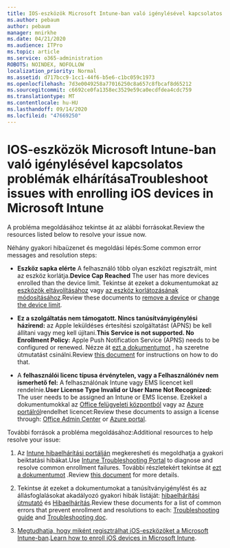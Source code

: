 ```yaml
---
title: IOS-eszközök Microsoft Intune-ban való igénylésével kapcsolatos problémák elhárítása
ms.author: pebaum
author: pebaum
manager: mnirkhe
ms.date: 04/21/2020
ms.audience: ITPro
ms.topic: article
ms.service: o365-administration
ROBOTS: NOINDEX, NOFOLLOW
localization_priority: Normal
ms.assetid: d717bcc9-1cc1-44f6-b5e6-c1bc059c1973
ms.openlocfilehash: 7d3e0049258a77016250c8a657c8fbcaf8d65212
ms.sourcegitcommit: c6692ce0fa1358ec3529e59ca0ecdfdea4cdc759
ms.translationtype: MT
ms.contentlocale: hu-HU
ms.lasthandoff: 09/14/2020
ms.locfileid: "47669250"
---
```

# <a name="troubleshoot-issues-with-enrolling-ios-devices-in-microsoft-intune"></a><span data-ttu-id="97e6b-102">IOS-eszközök Microsoft Intune-ban való igénylésével kapcsolatos problémák elhárítása</span><span class="sxs-lookup"><span data-stu-id="97e6b-102">Troubleshoot issues with enrolling iOS devices in Microsoft Intune</span></span>

<span data-ttu-id="97e6b-103">A probléma megoldásához tekintse át az alábbi forrásokat.</span><span class="sxs-lookup"><span data-stu-id="97e6b-103">Review the resources listed below to resolve your issue now.</span></span> 
  
<span data-ttu-id="97e6b-104">Néhány gyakori hibaüzenet és megoldási lépés:</span><span class="sxs-lookup"><span data-stu-id="97e6b-104">Some common error messages and resolution steps:</span></span>
  
- <span data-ttu-id="97e6b-105">**Eszköz sapka elérte** A felhasználó több olyan eszközt regisztrált, mint az eszköz korlátja.</span><span class="sxs-lookup"><span data-stu-id="97e6b-105">**Device Cap Reached** The user has more devices enrolled than the device limit.</span></span> <span data-ttu-id="97e6b-106">Tekintse át ezeket a dokumentumokat az [eszközök eltávolításához](https://docs.microsoft.com/intune/devices-wipe) vagy [az eszköz korlátozásának módosításához](https://docs.microsoft.com/intune/enrollment-restrictions-set#set-device-limit-restrictions).</span><span class="sxs-lookup"><span data-stu-id="97e6b-106">Review these documents to [remove a device](https://docs.microsoft.com/intune/devices-wipe) or [change the device limit](https://docs.microsoft.com/intune/enrollment-restrictions-set#set-device-limit-restrictions).</span></span>
    
- <span data-ttu-id="97e6b-107">**Ez a szolgáltatás nem támogatott. Nincs tanúsítványigénylési házirend:** az Apple leküldéses értesítési szolgáltatást (APNS) be kell állítani vagy meg kell újítani.</span><span class="sxs-lookup"><span data-stu-id="97e6b-107">**This Service is not supported. No Enrollment Policy:** Apple Push Notification Service (APNS) needs to be configured or renewed.</span></span> <span data-ttu-id="97e6b-108">Nézze át [ezt a dokumentumot](https://docs.microsoft.com/intune/apple-mdm-push-certificate-get) , ha szeretne útmutatást csinálni.</span><span class="sxs-lookup"><span data-stu-id="97e6b-108">Review [this document](https://docs.microsoft.com/intune/apple-mdm-push-certificate-get) for instructions on how to do that.</span></span> 
    
- <span data-ttu-id="97e6b-109">A **felhasználói licenc típusa érvénytelen, vagy a Felhasználónév nem ismerhető fel:** A felhasználónak Intune vagy EMS licencet kell rendelnie.</span><span class="sxs-lookup"><span data-stu-id="97e6b-109">**User License Type Invalid or User Name Not Recognized:** The user needs to be assigned an Intune or EMS license.</span></span> <span data-ttu-id="97e6b-110">Ezekkel a dokumentumokkal az [Office felügyeleti központból](https://docs.microsoft.com/intune/licenses-assign) vagy az [Azure portálról](https://docs.microsoft.com/azure/active-directory/license-users-groups)rendelhet licencet:</span><span class="sxs-lookup"><span data-stu-id="97e6b-110">Review these documents to assign a license through: [Office Admin Center](https://docs.microsoft.com/intune/licenses-assign) or [Azure portal](https://docs.microsoft.com/azure/active-directory/license-users-groups).</span></span>
    
<span data-ttu-id="97e6b-111">További források a probléma megoldásához:</span><span class="sxs-lookup"><span data-stu-id="97e6b-111">Additional resources to help resolve your issue:</span></span>
  
1. <span data-ttu-id="97e6b-112">Az [Intune hibaelhárítási portálján](https://devicemanagement.microsoft.com/#blade/Microsoft_Intune_DeviceSettings/TroubleshootBlade) megkeresheti és megoldhatja a gyakori beiktatási hibákat.</span><span class="sxs-lookup"><span data-stu-id="97e6b-112">Use [Intune Troubleshooting Portal](https://devicemanagement.microsoft.com/#blade/Microsoft_Intune_DeviceSettings/TroubleshootBlade) to diagnose and resolve common enrollment failures.</span></span> <span data-ttu-id="97e6b-113">További részletekért tekintse át [ezt a dokumentumot](https://docs.microsoft.com/intune/help-desk-operators) .</span><span class="sxs-lookup"><span data-stu-id="97e6b-113">Review [this document](https://docs.microsoft.com/intune/help-desk-operators) for more details.</span></span> 
    
2. <span data-ttu-id="97e6b-114">Tekintse át ezeket a dokumentumokat a tanúsítványigénylést és az állásfoglalásokat akadályozó gyakori hibák listáját: [hibaelhárítási útmutató](https://support.microsoft.com/help/4039809/troubleshooting-ios-device-enrollment-in-intune) és [Hibaelhárítás](https://docs.microsoft.com/intune-classic/troubleshoot/troubleshoot-device-enrollment-in-intune).</span><span class="sxs-lookup"><span data-stu-id="97e6b-114">Review these documents for a list of common errors that prevent enrollment and resolutions to each: [Troubleshooting guide](https://support.microsoft.com/help/4039809/troubleshooting-ios-device-enrollment-in-intune) and [Troubleshooting doc](https://docs.microsoft.com/intune-classic/troubleshoot/troubleshoot-device-enrollment-in-intune).</span></span>
    
3. <span data-ttu-id="97e6b-115">[Megtudhatja, hogy miként regisztrálhat iOS-eszközöket a Microsoft Intune-ban](https://docs.microsoft.com/intune/ios-enroll).</span><span class="sxs-lookup"><span data-stu-id="97e6b-115">[Learn how to enroll iOS devices in Microsoft Intune](https://docs.microsoft.com/intune/ios-enroll).</span></span>
    

